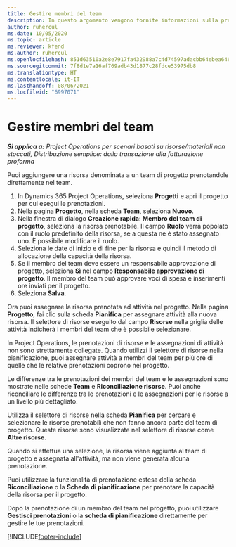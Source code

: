 ```yaml
---
title: Gestire membri del team
description: In questo argomento vengono fornite informazioni sulla prenotazione di risorse denominate per team di progetto e sull'assegnazione delle risorse ad attività.
author: ruhercul
ms.date: 10/05/2020
ms.topic: article
ms.reviewer: kfend
ms.author: ruhercul
ms.openlocfilehash: 851d63510a2e8e7917fa432988a7c4d74597adacbb64ebea646f23f958e3e131
ms.sourcegitcommit: 7f8d1e7a16af769adb43d1877c28fdce53975db8
ms.translationtype: HT
ms.contentlocale: it-IT
ms.lasthandoff: 08/06/2021
ms.locfileid: "6997071"
---
```

# <a name="maintain-team-members"></a>Gestire membri del team

_**Si applica a:** Project Operations per scenari basati su risorse/materiali non stoccati, Distribuzione semplice: dalla transazione alla fatturazione proforma_

Puoi aggiungere una risorsa denominata a un team di progetto prenotandole direttamente nel team.

1. In Dynamics 365 Project Operations, seleziona **Progetti** e apri il progetto per cui esegui le prenotazioni.
2. Nella pagina **Progetto**, nella scheda **Team**, seleziona **Nuovo**. 
3. Nella finestra di dialogo **Creazione rapida: Membro del team di progetto**, seleziona la risorsa prenotabile. Il campo **Ruolo** verrà popolato con il ruolo predefinito della risorsa, se a questa ne è stato assegnato uno. È possibile modificare il ruolo. 
4. Seleziona le date di inizio e di fine per la risorsa e quindi il metodo di allocazione della capacità della risorsa. 
5. Se il membro del team deve essere un responsabile approvazione di progetto, seleziona **Sì** nel campo **Responsabile approvazione di progetto**. Il membro del team può approvare voci di spesa e inserimenti ore inviati per il progetto. 
6. Seleziona **Salva**.

Ora puoi assegnare la risorsa prenotata ad attività nel progetto. Nella pagina **Progetto**, fai clic sulla scheda **Pianifica** per assegnare attività alla nuova risorsa. Il selettore di risorse eseguito dal campo **Risorse** nella griglia delle attività indicherà i membri del team che è possibile selezionare.


In Project Operations, le prenotazioni di risorse e le assegnazioni di attività non sono strettamente collegate. Quando utilizzi il selettore di risorse nella pianificazione, puoi assegnare attività a membri del team per più ore di quelle che le relative prenotazioni coprono nel progetto.

Le differenze tra le prenotazioni dei membri del team e le assegnazioni sono mostrate nelle schede **Team** e **Riconciliazione risorse**. Puoi anche riconciliare le differenze tra le prenotazioni e le assegnazioni per le risorse a un livello più dettagliato.

Utilizza il selettore di risorse nella scheda **Pianifica** per cercare e selezionare le risorse prenotabili che non fanno ancora parte del team di progetto. Queste risorse sono visualizzate nel selettore di risorse come **Altre risorse**.

Quando si effettua una selezione, la risorsa viene aggiunta al team di progetto e assegnata all'attività, ma non viene generata alcuna prenotazione.

Puoi utilizzare la funzionalità di prenotazione estesa della scheda **Riconciliazione** o la **Scheda di pianificazione** per prenotare la capacità della risorsa per il progetto.

Dopo la prenotazione di un membro del team nel progetto, puoi utilizzare **Gestisci prenotazioni** o la **scheda di pianificazione** direttamente per gestire le tue prenotazioni.


[!INCLUDE[footer-include](../includes/footer-banner.md)]